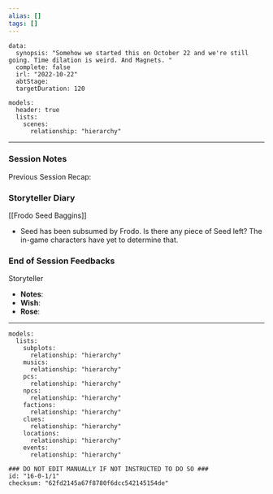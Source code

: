 ```yaml
---
alias: []
tags: []
---
```

```RpgManagerData
data: 
  synopsis: "Somehow we started this on October 22 and we're still going. Time dilation is weird. And Magnets. "
  complete: false
  irl: "2022-10-22"
  abtStage: 
  targetDuration: 120
```

```RpgManager
models: 
  header: true
  lists: 
    scenes: 
      relationship: "hierarchy"
```

---

### Session Notes

Previous Session Recap:

### Storyteller Diary

[[Frodo Seed Baggins]]

- Seed has been subsumed by Frodo. Is there any piece of Seed left? The in-game characters have yet to determine that.

### End of Session Feedbacks

Storyteller

- **Notes**:
- **Wish**:
- **Rose**:

---

```RpgManager
models: 
  lists: 
    subplots: 
      relationship: "hierarchy"
    musics: 
      relationship: "hierarchy"
    pcs: 
      relationship: "hierarchy"
    npcs: 
      relationship: "hierarchy"
    factions: 
      relationship: "hierarchy"
    clues: 
      relationship: "hierarchy"
    locations: 
      relationship: "hierarchy"
    events: 
      relationship: "hierarchy"
```

```RpgManagerID
### DO NOT EDIT MANUALLY IF NOT INSTRUCTED TO DO SO ###
id: "16-0-1/1"
checksum: "62fd2145a67f8780f6dcc542145154de"
```
